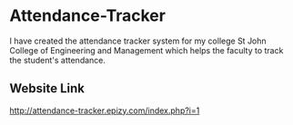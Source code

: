 # Attendance-Tracker 

I have created the attendance tracker system for my college St John College of Engineering and Management which helps the faculty to track the student's attendance. 

## Website Link
http://attendance-tracker.epizy.com/index.php?i=1
